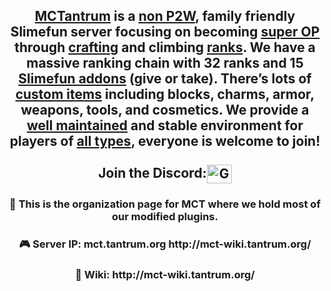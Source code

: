 <h2 align="center"><a href="https://reasonfounddecoy.gitbook.io/mctantrum-wiki/">MCTantrum</a> is a <a href="https://mctantrum.craftingstore.net/">non P2W</a>, family friendly Slimefun server focusing on becoming <a href="https://reasonfounddecoy.gitbook.io/mctantrum-wiki/general/server-resource-pack/calamity/fusion-catalysts#example-of-an-epic-sword-made-by-azgodeth">super OP</a> through <a href="https://reasonfounddecoy.gitbook.io/mctantrum-wiki/general/custom-crafting">crafting</a> and climbing <a href="https://reasonfounddecoy.gitbook.io/mctantrum-wiki/ranks/ranks">ranks</a>. We have a massive ranking chain with 32 ranks and 15 <a href="https://reasonfounddecoy.gitbook.io/mctantrum-wiki/slimefun/addons">Slimefun addons</a> (give or take). There’s lots of <a href="https://reasonfounddecoy.gitbook.io/mctantrum-wiki/general/server-resource-pack">custom items</a> including blocks, charms, armor, weapons, tools, and cosmetics. We provide a <a href="https://reasonfounddecoy.gitbook.io/mctantrum-wiki/general/rules">well maintained</a> and stable environment for players of <a href="https://reasonfounddecoy.gitbook.io/mctantrum-wiki/things-to-do/dungeons">all types</a>, everyone is welcome to join!<br><br>
  Join the Discord:<a href="https://discord.gg/GE8ngvwU6p" target="blank"><img align="center" src="https://raw.githubusercontent.com/rahuldkjain/github-profile-readme-generator/master/src/images/icons/Social/discord.svg" alt="GE8ngvwU6p" height="30" width="40" /></a></h2>
<h3 align="center">🍿 This is the organization page for MCT where we hold most of our modified plugins. </h3>
<h3 align="center">🎮 Server IP: mct.tantrum.org  http://mct-wiki.tantrum.org/</h3>
<h3 align="center">📖 Wiki: http://mct-wiki.tantrum.org/</h3>

<h3 align="center"<img src="https://komarev.com/ghpvc/?username=mctantrum&label=Profile%20views&color=0e75b6&style=flat" alt="mctantrum" /></h3>
<!--

**Here are some ideas to get you started:**

🙋‍♀️ A short introduction - what is your organization all about?
🌈 Contribution guidelines - how can the community get involved?
👩‍💻 Useful resources - where can the community find your docs? Is there anything else the community should know?
🍿 Fun facts - what does your team eat for breakfast?
🧙 Remember, you can do mighty things with the power of [Markdown](https://docs.github.com/github/writing-on-github/getting-started-with-writing-and-formatting-on-github/basic-writing-and-formatting-syntax)
-->
